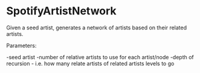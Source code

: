 # SpotifyArtistNetwork

Given a seed artist, generates a network of artists based on their related artists.

Parameters:

-seed artist
-number of relative artists to use for each artist/node
-depth of recursion - i.e. how many relate artists of related artists levels to go
